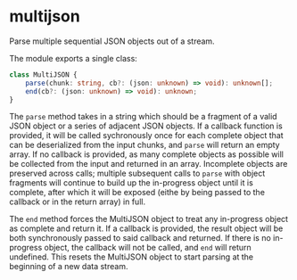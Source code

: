 # multijson
 Parse multiple sequential JSON objects out of a stream.

The module exports a single class:

```ts
class MultiJSON {
    parse(chunk: string, cb?: (json: unknown) => void): unknown[];
    end(cb?: (json: unknown) => void): unknown;
}
```

The `parse` method takes in a string which should be a fragment of a valid JSON object or a series of adjacent JSON objects.
If a callback function is provided, it will be called sychronously once for each complete object that can be deserialized from the input chunks, and `parse` will return an empty array. If no callback is provided, as many complete objects as possible will be collected from the input and returned in an array. Incomplete objects are preserved across calls; multiple subsequent calls to `parse` with object fragments will continue to build up the in-progress object until it is complete, after which it will be exposed (eithe by being passed to the callback or in the return array) in full.

The `end` method forces the MultiJSON object to treat any in-progress object as complete and return it. If a callback is provided, the result object will be both synchronously passed to said callback and returned. If there is no in-progress object, the callback will not be called, and `end` will return undefined. This resets the MultiJSON object to start parsing at the beginning of a new data stream.